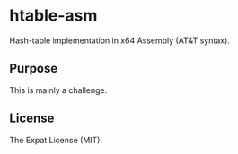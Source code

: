 # htable-asm

Hash-table implementation in x64 Assembly (AT&T syntax).

## Purpose

This is mainly a challenge.

## License

The Expat License (MIT).

